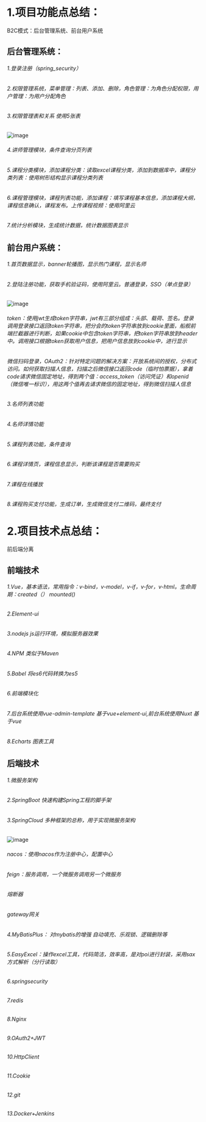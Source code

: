 # 1.项目功能点总结：

B2C模式：后台管理系统、前台用户系统
## 后台管理系统：
###### 1.登录注册（spring_security）
###### 2.权限管理系统，菜单管理：列表、添加、删除，角色管理：为角色分配权限，用户管理：为用户分配角色
###### 3.权限管理表和关系 使用5张表
![image](https://user-images.githubusercontent.com/100057126/166128651-02bc4042-3b63-431d-8bdc-f7ee68e4d09c.png)
###### 4.讲师管理模块，条件查询分页列表
###### 5.课程分类模块，添加课程分类：读取excel课程分类，添加到数据库中，课程分类列表：使用树形结构显示课程分类列表
###### 6.课程管理模块，课程列表功能，添加课程：填写课程基本信息，添加课程大纲，课程信息确认，课程发布。上传课程视频：使用阿里云
###### 7.统计分析模块，生成统计数据，统计数据图表显示
## 前台用户系统：
###### 1.首页数据显示，banner轮播图，显示热门课程，显示名师
###### 2.登陆注册功能，获取手机验证码，使用阿里云。普通登录，SSO（单点登录）
![image](https://user-images.githubusercontent.com/100057126/166129048-2260e5aa-a831-45de-b15f-e021520da171.png) 
###### token：使用jwt生成token字符串，jwt有三部分组成：头部、载荷、签名。登录调用登录接口返回token字符串，把分会的token字符串放到cookie里面，船舰前端拦截器进行判断，如果cookie中包含token字符串，把token字符串放到header中。调用接口根据token获取用户信息，把用户信息放到cookie中，进行显示
###### 微信扫码登录，OAuth2：针对特定问题的解决方案：开放系统间的授权，分布式访问。如何获取扫描人信息，扫描之后微信接口返回code（临时怕票据），拿着code请求微信固定地址，得到两个值：access_token（访问凭证）和openid（微信唯一标识），用这两个值再去请求微信的固定地址，得到微信扫描人信息
###### 3.名师列表功能
###### 4.名师详情功能
###### 5.课程列表功能，条件查询
###### 6.课程详情页，课程信息显示，判断该课程是否需要购买
###### 7.课程在线播放
###### 8.课程购买支付功能，生成订单，生成微信支付二维码，最终支付

# 2.项目技术点总结：
前后端分离
## 前端技术
###### 1.Vue，基本语法，常用指令：v-bind，v-model，v-if，v-for，v-html。生命周期：created（） mounted()
###### 2.Element-ui
###### 3.nodejs js运行环境，模拟服务器效果
###### 4.NPM 类似于Maven
###### 5.Babel 将es6代码转换为es5
###### 6.前端模块化 
###### 7.后台系统使用vue-admin-template 基于vue+element-ui,前台系统使用Nuxt 基于vue
###### 8.Echarts 图表工具
## 后端技术
###### 1.微服务架构
###### 2.SpringBoot 快速构建Spring工程的脚手架 
###### 3.SpringCloud 多种框架的总称，用于实现微服务架构
![image](https://user-images.githubusercontent.com/100057126/166130309-5ce2c206-5b3f-409c-a218-8cd13124c2a4.png)
###### nacos：使用nacos作为注册中心，配置中心
###### feign：服务调用，一个微服务调用另一个微服务
###### 熔断器
###### gateway网关
###### 4.MyBatisPlus： 对mybatis的增强 自动填充、乐观锁、逻辑删除等
###### 5.EasyExcel：操作excel工具，代码简洁，效率高，是对poi进行封装，采用sax方式解析（分行读取）
###### 6.springsecurity
###### 7.redis
###### 8.Nginx
###### 9.OAuth2+JWT
###### 10.HttpClient
###### 11.Cookie
###### 12.git
###### 13.Docker+Jenkins


